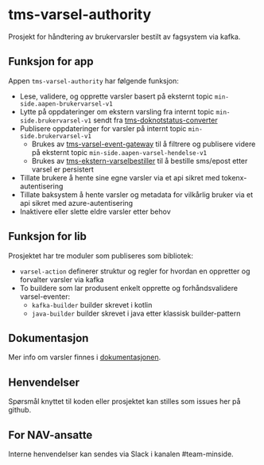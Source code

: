 # tms-varsel-authority

Prosjekt for håndtering av brukervarsler bestilt av fagsystem via kafka.

## Funksjon for app

Appen `tms-varsel-authority` har følgende funksjon:

- Lese, validere, og opprette varsler basert på eksternt topic `min-side.aapen-brukervarsel-v1`
- Lytte på oppdateringer om ekstern varsling fra internt topic `min-side.brukervarsel-v1` sendt fra [tms-doknotstatus-converter](https://github.com/navikt/tms-doknotstatus-converter)
- Publisere oppdateringer for varsler på internt topic `min-side.brukervarsel-v1`
  - Brukes av [tms-varsel-event-gateway](https://github.com/navikt/tms-varsel-event-gateway) til å filtrere og publisere videre på eksternt topic `min-side.aapen-varsel-hendelse-v1` 
  - Brukes av [tms-ekstern-varselbestiller](https://github.com/navikt/tms-ekstern-varselbestiller) til å bestille sms/epost etter varsel er persistert
- Tillate brukere å hente sine egne varsler via et api sikret med tokenx-autentisering
- Tillate baksystem å hente varsler og metadata for vilkårlig bruker via et api sikret med azure-autentisering
- Inaktivere eller slette eldre varsler etter behov

## Funksjon for lib

Prosjektet har tre moduler som publiseres som bibliotek:

- `varsel-action` definerer struktur og regler for hvordan en oppretter og forvalter varsler via kafka
- To buildere som lar produsent enkelt opprette og forhåndsvalidere varsel-eventer: 
  - `kafka-builder` builder skrevet i kotlin
  - `java-builder` builder skrevet i java etter klassisk builder-pattern

## Dokumentasjon

Mer info om varsler finnes i [dokumentasjonen](https://navikt.github.io/tms-dokumentasjon/varsler/).

## Henvendelser

Spørsmål knyttet til koden eller prosjektet kan stilles som issues her på github.

## For NAV-ansatte

Interne henvendelser kan sendes via Slack i kanalen #team-minside.

